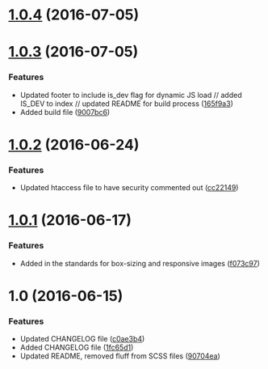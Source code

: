 <a name="1.0.4"></a>
# [1.0.4](https://github.com/hardcandyshell/twig-require-sass/compare/1.0.3...1.0.4) (2016-07-05)

<a name="1.0.3"></a>
# [1.0.3](https://github.com/hardcandyshell/twig-require-sass/compare/1.0.2...1.0.3) (2016-07-05)

### Features
* Updated footer to include is_dev flag for dynamic JS load // added IS_DEV to index // updated README for build process ([165f9a3](https://github.com/hardcandyshell/twig-require-sass/commit/165f9a3))
* Added build file ([9007bc6](https://github.com/hardcandyshell/twig-require-sass/commit/9007bc6))

<a name="1.0.2"></a>
# [1.0.2](https://github.com/hardcandyshell/twig-require-sass/compare/1.0.1...1.0.2) (2016-06-24)

### Features

* Updated htaccess file to have security commented out ([cc22149](https://github.com/hardcandyshell/twig-require-sass/commit/cc22149))

<a name="1.0.1"></a>
# [1.0.1](https://github.com/hardcandyshell/twig-require-sass/compare/1.0...1.0.1) (2016-06-17)

### Features

* Added in the standards for box-sizing and responsive images ([f073c97](https://github.com/hardcandyshell/twig-require-sass/commit/f073c97))

<a name="1.0"></a>
# 1.0 (2016-06-15)

### Features

* Updated CHANGELOG file ([c0ae3b4](https://github.com/hardcandyshell/twig-require-sass/commit/c0ae3b4))
* Added CHANGELOG file ([1fc65d1](https://github.com/hardcandyshell/twig-require-sass/commit/1fc65d1))
* Updated README, removed fluff from SCSS files ([90704ea](https://github.com/hardcandyshell/twig-require-sass/commit/90704ea))
